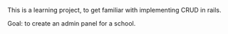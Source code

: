 This is a learning project, to get familiar with implementing CRUD in rails.

Goal: to create an admin panel for a school.
